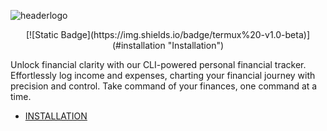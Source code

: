 ![headerlogo](https://github.com/MR-JLTC/FINTRACT/assets/168248719/6f99af16-227a-4857-bddf-d01850f7e878)

<div align="center">
  [![Static Badge](https://img.shields.io/badge/termux%20-v1.0-beta)](#installation "Installation")
</div>

Unlock financial clarity with our CLI-powered personal financial tracker. Effortlessly log income and expenses, charting your financial journey with precision and control. Take command of your finances, one command at a time.

* [INSTALLATION](#installation)
